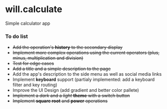 # will.calculate
Simple calculator app

<h3>To do list</h3>
<ul>
<li><strike>Add the operation's <b>history</b> to the secondary display</strike></li>
<li><strike>Implement more complex operations using the current operators (plus, minus, multiplication and division)</strike></li>
<li><strike>Test for edge cases</strike></li>
<li><strike>Add a title and a simple description to the page</strike></li>
<li>Add the app's description to the side menu as well as social media links</li>
<li>Implement <b>keyboard</b> support (partialy implemented: add a keyboard filter and key routing)</li>
<li>Improve the UI Design (add gradient and better color pallete)</li>
<li><strike>Implement a <i>dark</i> and a <i>light</i> <b>theme</b> with a switch button</strike></li>
<li><strike> Implement <b>square root</b> and <b>power</b> operations</strike></li>

</ul>
